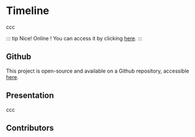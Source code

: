 <script setup>
import { VPTeamMembers } from 'vitepress/theme'

const additionalsMembers = []

const members = [
	...additionalsMembers,
  {
		avatar: "https://github.com/AlxisHenry.png",
		name: "Alexis Henry",
		title: "Contributor",
		links: [
			{ icon: "github", link: "https://github.com/Alxishenry" },
			{
				icon: "linkedin",
				link: "https://www.linkedin.com/in/alexishenry03",
			},
  	],
  },
];

</script>

# Timeline <Badge type="tip" text="v1.0.0" />

ccc

::: tip Nice!
Online ! You can access it by clicking [here](https://alxishenry.github.io/timeline/).
:::

## Github

This project is open-source and available on a Github repository, accessible [here](https://github.com/AlxisHenry/timeline).

## Presentation

ccc

## Contributors

<VPTeamMembers size="medium" :members="members" />
